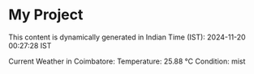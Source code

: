# My Project

This content is dynamically generated in Indian Time (IST): 2024-11-20 00:27:28 IST


Current Weather in Coimbatore:
Temperature: 25.88 °C
Condition: mist

